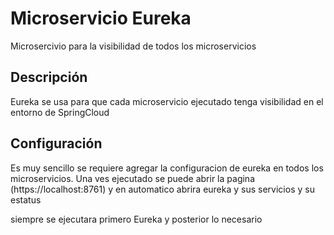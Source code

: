 # Microservicio Eureka

Microsercivio para la visibilidad de todos los 
microservicios

## Descripción

Eureka se usa para que cada microservicio ejecutado tenga visibilidad
en el entorno de SpringCloud


## Configuración

Es muy sencillo se requiere
agregar la configuracion de eureka en todos los microservicios.
Una ves ejecutado se puede abrir la pagina (https://localhost:8761) y en automatico
abrira eureka y sus servicios y su estatus

siempre se ejecutara primero Eureka y posterior lo necesario
